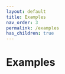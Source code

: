 ```yaml
---
layout: default
title: Examples
nav_order: 3
permalink: /examples
has_children: true
---
```


# Examples

